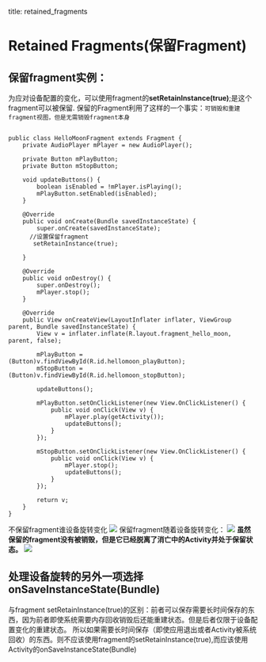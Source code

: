 title: retained_fragments 

#  Retained Fragments(保留Fragment) 
##  保留fragment实例： 
为应对设备配置的变化，可以使用fragment的**setRetainInstance(true)**;是这个fragment可以被保留.
保留的Fragment利用了这样的一个事实：` 可销毁和重建fragment视图，但是无需销毁fragment本身 `
```

public class HelloMoonFragment extends Fragment {
    private AudioPlayer mPlayer = new AudioPlayer();
    
    private Button mPlayButton;
    private Button mStopButton;
      
    void updateButtons() {
        boolean isEnabled = !mPlayer.isPlaying();
        mPlayButton.setEnabled(isEnabled);
    }

    @Override
    public void onCreate(Bundle savedInstanceState) {
        super.onCreate(savedInstanceState);
      //设置保留fragment
       setRetainInstance(true);

    }
    
    @Override
    public void onDestroy() {
        super.onDestroy();
        mPlayer.stop();
    }
    
    @Override
    public View onCreateView(LayoutInflater inflater, ViewGroup parent, Bundle savedInstanceState) {
        View v = inflater.inflate(R.layout.fragment_hello_moon, parent, false);

        mPlayButton = (Button)v.findViewById(R.id.hellomoon_playButton);
        mStopButton = (Button)v.findViewById(R.id.hellomoon_stopButton);
        
        updateButtons();
        
        mPlayButton.setOnClickListener(new View.OnClickListener() {
            public void onClick(View v) {
                mPlayer.play(getActivity());
                updateButtons();
            }
        });
        
        mStopButton.setOnClickListener(new View.OnClickListener() {
            public void onClick(View v) {                
                mPlayer.stop();
                updateButtons();
            }
        });

        return v;
    }
}

```
不保留fragment谁设备旋转变化
![](/data/dokuwiki/booknote/androidprogramming/pasted/20150604-153515.png)
保留fragment随着设备旋转变化：
![](/data/dokuwiki/booknote/androidprogramming/pasted/20150604-153553.png)
**虽然保留的fragment没有被销毁，但是它已经脱离了消亡中的Activity并处于保留状态。**
![](/data/dokuwiki/booknote/androidprogramming/pasted/20150604-153721.png)
##  处理设备旋转的另外一项选择onSaveInstanceState(Bundle) 
与fragment setRetainInstance(true)的区别：前者可以保存需要长时间保存的东西，因为前者即使系统需要内存回收销毁后还能重建状态。但是后者仅限于设备配置变化的重建状态。
所以如果需要长时间保存（即使应用退出或者Activity被系统回收）的东西。则不应该使用fragment的setRetainInstance(true),而应该使用Activity的onSaveInstanceState(Bundle)